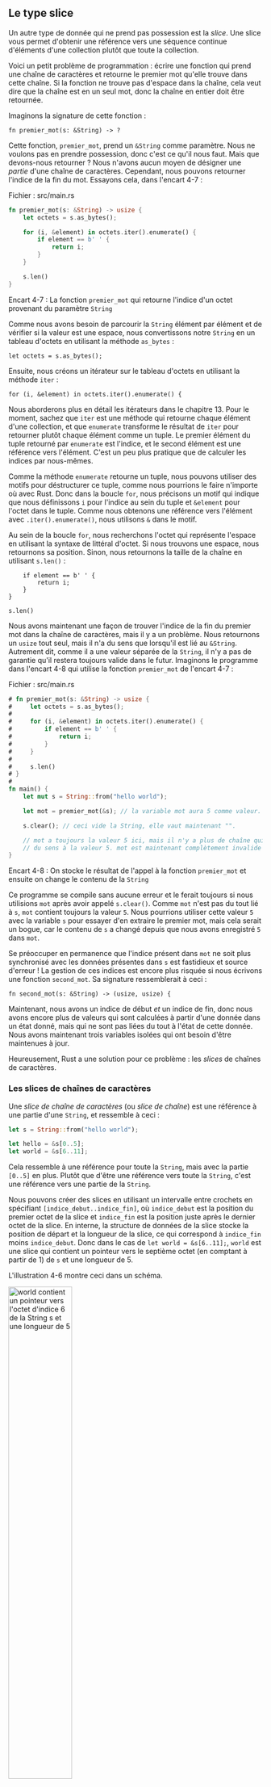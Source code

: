 <!--
## The Slice Type
-->

## Le type slice

<!--
Another data type that does not have ownership is the *slice*. Slices let you
reference a contiguous sequence of elements in a collection rather than the
whole collection.
-->

Un autre type de donnée qui ne prend pas possession est la *slice*. Une slice
vous permet d'obtenir une référence vers une séquence continue d'éléments d'une
collection plutôt que toute la collection.

<!--
Here’s a small programming problem: write a function that takes a string and
returns the first word it finds in that string. If the function doesn’t find a
space in the string, the whole string must be one word, so the entire string
should be returned.
-->

Voici un petit problème de programmation : écrire une fonction qui prend une
chaîne de caractères et retourne le premier mot qu'elle trouve dans cette
chaîne. Si la fonction ne trouve pas d'espace dans la chaîne, cela veut dire
que la chaîne est en un seul mot, donc la chaîne en entier doit être retournée.

<!--
Let’s think about the signature of this function:
-->

Imaginons la signature de cette fonction :

<!--
```rust,ignore
fn first_word(s: &String) -> ?
```
-->

```rust,ignore
fn premier_mot(s: &String) -> ?
```

<!--
This function, `first_word`, has a `&String` as a parameter. We don’t want
ownership, so this is fine. But what should we return? We don’t really have a
way to talk about *part* of a string. However, we could return the index of the
end of the word. Let’s try that, as shown in Listing 4-7.
-->

Cette fonction, `premier_mot`, prend un `&String` comme paramètre. Nous ne
voulons pas en prendre possession, donc c'est ce qu'il nous faut. Mais que
devons-nous retourner ? Nous n'avons aucun moyen de désigner une *partie*
d'une chaîne de caractères. Cependant, nous pouvons retourner l'indice de la
fin du mot. Essayons cela, dans l'encart 4-7 :

<!--
<span class="filename">Filename: src/main.rs</span>
-->

<span class="filename">Fichier : src/main.rs</span>

<!--
```rust
fn first_word(s: &String) -> usize {
    let bytes = s.as_bytes();

    for (i, &item) in bytes.iter().enumerate() {
        if item == b' ' {
            return i;
        }
    }

    s.len()
}
```
-->

```rust
fn premier_mot(s: &String) -> usize {
    let octets = s.as_bytes();

    for (i, &element) in octets.iter().enumerate() {
        if element == b' ' {
            return i;
        }
    }

    s.len()
}
```

<!--
<span class="caption">Listing 4-7: The `first_word` function that returns a
byte index value into the `String` parameter</span>
-->

<span class="caption">Encart 4-7 : La fonction `premier_mot` qui retourne
l'indice d'un octet provenant du paramètre `String`</span>

<!--
Because we need to go through the `String` element by element and check whether
a value is a space, we’ll convert our `String` to an array of bytes using the
`as_bytes` method:
-->

Comme nous avons besoin de parcourir la `String` élément par élément et de
vérifier si la valeur est une espace, nous convertissons notre `String` en un
tableau d'octets en utilisant la méthode `as_bytes` :

<!--
```rust,ignore
let bytes = s.as_bytes();
```
-->

```rust,ignore
let octets = s.as_bytes();
```

<!--
Next, we create an iterator over the array of bytes using the `iter` method:
-->

Ensuite, nous créons un itérateur sur le tableau d'octets en utilisant la
méthode `iter` :

<!--
```rust,ignore
for (i, &item) in bytes.iter().enumerate() {
```
-->

```rust,ignore
for (i, &element) in octets.iter().enumerate() {
```

<!--
We’ll discuss iterators in more detail in Chapter 13. For now, know that `iter`
is a method that returns each element in a collection and that `enumerate`
wraps the result of `iter` and returns each element as part of a tuple instead.
The first element of the tuple returned from `enumerate` is the index, and the
second element is a reference to the element. This is a bit more convenient
than calculating the index ourselves.
-->

Nous aborderons plus en détail les itérateurs dans le chapitre 13. Pour le
moment, sachez que `iter` est une méthode qui retourne chaque élément d'une
collection, et que `enumerate` transforme le résultat de `iter` pour retourner
plutôt chaque élément comme un tuple. Le premier élément du tuple retourné par
`enumerate` est l'indice, et le second élément est une référence vers l'élément.
C'est un peu plus pratique que de calculer les indices par nous-mêmes.

<!--
Because the `enumerate` method returns a tuple, we can use patterns to
destructure that tuple, just like everywhere else in Rust. So in the `for`
loop, we specify a pattern that has `i` for the index in the tuple and `&item`
for the single byte in the tuple. Because we get a reference to the element
from `.iter().enumerate()`, we use `&` in the pattern.
-->

Comme la méthode `enumerate` retourne un tuple, nous pouvons utiliser des motifs
pour déstructurer ce tuple, comme nous pourrions le faire n'importe où avec
Rust. Donc dans la boucle `for`, nous précisons un motif qui indique que nous
définissons `i` pour l'indice au sein du tuple et `&element` pour l'octet dans
le tuple. Comme nous obtenons une référence vers l'élément avec
`.iter().enumerate()`, nous utilisons `&` dans le motif.

<!--
Inside the `for` loop, we search for the byte that represents the space by
using the byte literal syntax. If we find a space, we return the position.
Otherwise, we return the length of the string by using `s.len()`:
-->

Au sein de la boucle `for`, nous recherchons l'octet qui représente l'espace en
utilisant la syntaxe de littéral d'octet. Si nous trouvons une espace, nous
retournons sa position. Sinon, nous retournons la taille de la chaîne en
utilisant `s.len()` :

<!--
```rust,ignore
    if item == b' ' {
        return i;
    }
}

s.len()
```
-->

```rust,ignore
    if element == b' ' {
        return i;
    }
}

s.len()
```

<!--
We now have a way to find out the index of the end of the first word in the
string, but there’s a problem. We’re returning a `usize` on its own, but it’s
only a meaningful number in the context of the `&String`. In other words,
because it’s a separate value from the `String`, there’s no guarantee that it
will still be valid in the future. Consider the program in Listing 4-8 that
uses the `first_word` function from Listing 4-7.
-->

Nous avons maintenant une façon de trouver l'indice de la fin du premier mot
dans la chaîne de caractères, mais il y a un problème. Nous retournons un
`usize` tout seul, mais il n'a du sens que lorsqu'il est lié au `&String`.
Autrement dit, comme il a une valeur séparée de la `String`, il n'y a pas de
garantie qu'il restera toujours valide dans le futur. Imaginons le programme
dans l'encart 4-8 qui utilise la fonction `premier_mot` de l'encart 4-7 :

<!--
<span class="filename">Filename: src/main.rs</span>
-->

<span class="filename">Fichier : src/main.rs</span>

<!--
```rust
# fn first_word(s: &String) -> usize {
#     let bytes = s.as_bytes();
#
#     for (i, &item) in bytes.iter().enumerate() {
#         if item == b' ' {
#             return i;
#         }
#     }
#
#     s.len()
# }
#
fn main() {
    let mut s = String::from("hello world");

    let word = first_word(&s); // word will get the value 5

    s.clear(); // this empties the String, making it equal to ""

    // word still has the value 5 here, but there's no more string that
    // we could meaningfully use the value 5 with. word is now totally invalid!
}
```
-->

```rust
# fn premier_mot(s: &String) -> usize {
#     let octets = s.as_bytes();
#
#     for (i, &element) in octets.iter().enumerate() {
#         if element == b' ' {
#             return i;
#         }
#     }
#
#     s.len()
# }
#
fn main() {
    let mut s = String::from("hello world");

    let mot = premier_mot(&s); // la variable mot aura 5 comme valeur.

    s.clear(); // ceci vide la String, elle vaut maintenant "".

    // mot a toujours la valeur 5 ici, mais il n'y a plus de chaîne qui donne
    // du sens à la valeur 5. mot est maintenant complètement invalide !
}
```

<!--
<span class="caption">Listing 4-8: Storing the result from calling the
`first_word` function and then changing the `String` contents</span>
-->

<span class="caption">Encart 4-8 : On stocke le résultat de l'appel à la
fonction `premier_mot` et ensuite on change le contenu de la `String`</span>

<!--
This program compiles without any errors and would also do so if we used `word`
after calling `s.clear()`. Because `word` isn’t connected to the state of `s`
at all, `word` still contains the value `5`. We could use that value `5` with
the variable `s` to try to extract the first word out, but this would be a bug
because the contents of `s` have changed since we saved `5` in `word`.
-->

Ce programme se compile sans aucune erreur et le ferait toujours si nous
utilisions `mot` après avoir appelé `s.clear()`. Comme `mot` n'est pas du tout
lié à `s`, `mot` contient toujours la valeur `5`. Nous pourrions utiliser cette
valeur `5` avec la variable `s` pour essayer d'en extraire le premier mot, mais
cela serait un bogue, car le contenu de `s` a changé depuis que nous avons
enregistré `5` dans `mot`.

<!--
Having to worry about the index in `word` getting out of sync with the data in
`s` is tedious and error prone! Managing these indices is even more brittle if
we write a `second_word` function. Its signature would have to look like this:
-->

Se préoccuper en permanence que l'indice présent dans `mot` ne soit plus
synchronisé avec les données présentes dans `s` est fastidieux et source
d'erreur ! La gestion de ces indices est encore plus risquée si nous écrivons
une fonction `second_mot`. Sa signature ressemblerait à ceci :

<!--
```rust,ignore
fn second_word(s: &String) -> (usize, usize) {
```
-->

```rust,ignore
fn second_mot(s: &String) -> (usize, usize) {
```

<!--
Now we’re tracking a starting *and* an ending index, and we have even more
values that were calculated from data in a particular state but aren’t tied to
that state at all. We now have three unrelated variables floating around that
need to be kept in sync.
-->

Maintenant, nous avons un indice de début *et* un indice de fin, donc nous avons
encore plus de valeurs qui sont calculées à partir d'une donnée dans un état
donné, mais qui ne sont pas liées du tout à l'état de cette donnée. Nous avons
maintenant trois variables isolées qui ont besoin d'être maintenues à jour.

<!--
Luckily, Rust has a solution to this problem: string slices.
-->

Heureusement, Rust a une solution pour ce problème : les *slices* de chaînes de
caractères.

<!--
### String Slices
-->

### Les slices de chaînes de caractères

<!--
A *string slice* is a reference to part of a `String`, and it looks like this:
-->

Une *slice de chaîne de caractères* (ou *slice de chaîne*) est une référence à
une partie d'une `String`, et ressemble à ceci :

```rust
let s = String::from("hello world");

let hello = &s[0..5];
let world = &s[6..11];
```

<!--
This is similar to taking a reference to the whole `String` but with the extra
`[0..5]` bit. Rather than a reference to the entire `String`, it’s a reference
to a portion of the `String`.
-->

Cela ressemble à une référence pour toute la `String`, mais avec la partie
`[0..5]` en plus. Plutôt que d'être une référence vers toute la `String`, c'est
une référence vers une partie de la `String`.

<!-- markdownlint-disable -->
<!--
We can create slices using a range within brackets by specifying
`[starting_index..ending_index]`, where `starting_index` is the first position
in the slice and `ending_index` is one more than the last position in the
slice. Internally, the slice data structure stores the starting position and
the length of the slice, which corresponds to `ending_index` minus
`starting_index`. So in the case of `let world = &s[6..11];`, `world` would be
a slice that contains a pointer to the 7th byte (counting from 1) of `s` with a length value of 5.
-->
<!-- markdownlint-enable -->

Nous pouvons créer des slices en utilisant un intervalle entre crochets en
spécifiant `[indice_debut..indice_fin]`, où `indice_debut` est la position du
premier octet de la slice et `indice_fin` est la position juste après le dernier
octet de la slice. En interne, la structure de données de la slice stocke la
position de départ et la longueur de la slice, ce qui correspond à `indice_fin`
moins `indice_debut`. Donc dans le cas de `let world = &s[6..11];`, `world` est
une slice qui contient un pointeur vers le septième octet (en comptant à partir
de 1) de `s` et une longueur de 5.

<!--
Figure 4-6 shows this in a diagram.
-->

L'illustration 4-6 montre ceci dans un schéma.

<!-- markdownlint-disable -->
<!--
<img alt="world containing a pointer to the 6th byte of String s and a length 5" src="img/trpl04-06.svg" class="center" style="width: 50%;" />
-->
<!-- markdownlint-restore -->

<img alt="world contient un pointeur vers l'octet d'indice 6 de la String s et
une longueur de 5" src="img/trpl04-06.svg" class="center" style="width: 50%;" />

<!--
<span class="caption">Figure 4-6: String slice referring to part of a
`String`</span>
-->

<span class="caption">Illustration 4-6 : Une slice de chaîne qui pointe vers
une partie d'une `String`</span>

<!--
With Rust’s `..` range syntax, if you want to start at the first index (zero),
you can drop the value before the two periods. In other words, these are equal:
-->

Avec la syntaxe d'intervalle `..` de Rust, si vous voulez commencer au premier
indice (zéro), vous pouvez ne rien mettre avant les deux points. Autrement dit,
ces deux cas sont identiques :

```rust
let s = String::from("hello");

let slice = &s[0..2];
let slice = &s[..2];
```

<!--
By the same token, if your slice includes the last byte of the `String`, you
can drop the trailing number. That means these are equal:
-->

De la même manière, si votre slice contient le dernier octet de la `String`,
vous pouvez ne rien mettre à la fin. Cela veut dire que ces deux cas sont
identiques :

<!--
```rust
let s = String::from("hello");

let len = s.len();

let slice = &s[3..len];
let slice = &s[3..];
```
-->

```rust
let s = String::from("hello");

let taille = s.len();

let slice = &s[3..taille];
let slice = &s[3..];
```

<!--
You can also drop both values to take a slice of the entire string. So these
are equal:
-->

Vous pouvez aussi ne mettre aucune limite pour créer une slice de toute la
chaîne de caractères. Ces deux cas sont donc identiques :

<!--
```rust
let s = String::from("hello");

let len = s.len();

let slice = &s[0..len];
let slice = &s[..];
```
-->

```rust
let s = String::from("hello");

let taille = s.len();

let slice = &s[0..taille];
let slice = &s[..];
```

<!--
> Note: String slice range indices must occur at valid UTF-8 character
> boundaries. If you attempt to create a string slice in the middle of a
> multibyte character, your program will exit with an error. For the purposes
> of introducing string slices, we are assuming ASCII only in this section; a
> more thorough discussion of UTF-8 handling is in the [“Storing UTF-8 Encoded
> Text with Strings”][strings]<!-- ignore -- > section of Chapter 8.
-->

> Remarque : Les indices de l'intervalle d'une slice de chaîne doivent toujours
> se trouver dans les zones acceptables de séparation des caractères encodés en
> UTF-8. Si vous essayez de créer une slice de chaîne qui s'arrête au milieu
> d'un caractère encodé sur plusieurs octets, votre programme va se fermer avec
> une erreur. Afin de simplifier l'explication des slices de chaînes, nous
> utiliserons uniquement l'ASCII dans cette section ; nous verrons la gestion
> d'UTF-8 dans la section [“Stocker du texte encodé en UTF-8 avec les chaînes de
> caractères”][strings]<!-- ignore --> du chapitre 8.

<!--
With all this information in mind, let’s rewrite `first_word` to return a
slice. The type that signifies “string slice” is written as `&str`:
-->

Maintenant que nous savons tout cela, essayons de réécrire `premier_mot` pour
qu'il retourne une slice. Le type pour les slices de chaînes de caractères
s'écrit `&str` :

<!--
<span class="filename">Filename: src/main.rs</span>
-->

<span class="filename">Fichier : src/main.rs</span>

<!--
```rust
fn first_word(s: &String) -> &str {
    let bytes = s.as_bytes();

    for (i, &item) in bytes.iter().enumerate() {
        if item == b' ' {
            return &s[0..i];
        }
    }

    &s[..]
}
```
-->

```rust
fn premier_mot(s: &String) -> &str {
    let octets = s.as_bytes();

    for (i, &element) in octets.iter().enumerate() {
        if element == b' ' {
            return &s[0..i];
        }
    }

    &s[..]
}
```

<!--
We get the index for the end of the word in the same way as we did in Listing
4-7, by looking for the first occurrence of a space. When we find a space, we
return a string slice using the start of the string and the index of the space
as the starting and ending indices.
-->

Nous récupérons l'indice de la fin du mot de la même façon que nous l'avions
fait dans l'encart 4-7, en cherchant la première occurrence d'une espace.
Lorsque nous trouvons une espace, nous retournons une slice de chaîne en
utilisant le début de la chaîne de caractères et l'indice de l'espace comme
indices de début et de fin respectivement.

<!--
Now when we call `first_word`, we get back a single value that is tied to the
underlying data. The value is made up of a reference to the starting point of
the slice and the number of elements in the slice.
-->

Désormais, quand nous appelons `premier_mot`, nous récupérons une unique valeur
qui est liée à la donnée de base. La valeur se compose d'une référence vers le
point de départ de la slice et du nombre d'éléments dans la slice.

<!--
Returning a slice would also work for a `second_word` function:
-->

Retourner une slice fonctionnerait aussi pour une fonction `second_mot` :

<!--
```rust,ignore
fn second_word(s: &String) -> &str {
```
-->

```rust,ignore
fn second_mot(s: &String) -> &str {
```

<!--
We now have a straightforward API that’s much harder to mess up, because the
compiler will ensure the references into the `String` remain valid. Remember
the bug in the program in Listing 4-8, when we got the index to the end of the
first word but then cleared the string so our index was invalid? That code was
logically incorrect but didn’t show any immediate errors. The problems would
show up later if we kept trying to use the first word index with an emptied
string. Slices make this bug impossible and let us know we have a problem with
our code much sooner. Using the slice version of `first_word` will throw a
compile-time error:
-->

Nous avons maintenant une API simple qui est bien plus difficile à mal utiliser,
puisque le compilateur va s'assurer que les références dans la `String` seront
toujours en vigueur. Vous souvenez-vous du bogue du programme de l'encart 4-8,
lorsque nous avions un indice vers la fin du premier mot mais qu'ensuite nous
avions vidé la chaîne de caractères et que notre indice n'était plus valide ? Ce
code était logiquement incorrect, mais ne montrait pas immédiatement une erreur.
Les problèmes apparaîtront plus tard si nous essayons d'utiliser l'indice du
premier mot avec une chaîne de caractères qui a été vidée. Les slices rendent ce
bogue impossible et nous signalent bien plus tôt que nous avons un problème avec
notre code. Utiliser la version avec la slice de `premier_mot` va causer une
erreur de compilation :

<!--
<span class="filename">Filename: src/main.rs</span>
-->

<span class="filename">Fichier : src/main.rs</span>

<!--
```rust,ignore,does_not_compile
fn main() {
    let mut s = String::from("hello world");

    let word = first_word(&s);

    s.clear(); // error!

    println!("the first word is: {}", word);
}
```
-->

```rust,ignore,does_not_compile
fn main() {
    let mut s = String::from("hello world");

    let mot = premier_mot(&s);

    s.clear(); // Erreur !

    println!("Le premier mot est : {}", mot);
}
```

<!--
Here’s the compiler error:
-->

Voici l'erreur du compilateur :

<!--
```text
error[E0502]: cannot borrow `s` as mutable because it is also borrowed as immutable
  -- > src/main.rs:18:5
   |
16 |     let word = first_word(&s);
   |                           -- immutable borrow occurs here
17 |
18 |     s.clear(); // error!
   |     ^^^^^^^^^ mutable borrow occurs here
19 |
20 |     println!("the first word is: {}", word);
   |                                       ---- immutable borrow later used here
```
-->

```text
error[E0502]: cannot borrow `s` as mutable because it is also borrowed as immutable
  --> src/main.rs:18:5
   |
16 |     let mot = premier_mot(&s);
   |                           -- immutable borrow occurs here
17 |
18 |     s.clear(); // Erreur !
   |     ^^^^^^^^^ mutable borrow occurs here
19 |
20 |     println!("Le premier mot est : {}", mot);
   |                                         --- immutable borrow later used here
```

<!--
Recall from the borrowing rules that if we have an immutable reference to
something, we cannot also take a mutable reference. Because `clear` needs to
truncate the `String`, it needs to get a mutable reference. Rust disallows
this, and compilation fails. Not only has Rust made our API easier to use, but
it has also eliminated an entire class of errors at compile time!
-->

Rappelons-nous que d'après les règles d'emprunt, si nous avons une référence
immuable vers quelque chose, nous ne pouvons pas avoir une référence mutable
en même temps. Étant donné que `clear` a besoin de modifier la `String`, il a
besoin d'une référence mutable. Rust interdit cette situation, et la compilation
échoue. Non seulement Rust a simplifié l'utilisation de notre API, mais il a
aussi éliminé une catégorie entière d'erreurs au moment de la compilation !

<!--
#### String Literals Are Slices
-->

#### Les littéraux de chaîne de caractères sont aussi des slices

<!--
Recall that we talked about string literals being stored inside the binary. Now
that we know about slices, we can properly understand string literals:
-->

Rappelez-vous lorsque nous avons appris que les littéraux de chaîne de
caractères étaient enregistrés dans le binaire. Maintenant que nous connaissons
les slices, nous pouvons désormais comprendre les littéraux de chaîne.

```rust
let s = "Hello, world!";
```

<!--
The type of `s` here is `&str`: it’s a slice pointing to that specific point of
the binary. This is also why string literals are immutable; `&str` is an
immutable reference.
-->

Ici, le type de `s` est un `&str` : c'est une slice qui pointe vers un endroit
précis du binaire. C'est aussi la raison pour laquelle les littéraux de chaîne
sont immuables ; `&str` est une référence immuable.

<!--
#### String Slices as Parameters
-->

#### Les slices de chaînes de caractères en paramètres

<!--
Knowing that you can take slices of literals and `String` values leads us to
one more improvement on `first_word`, and that’s its signature:
-->

Savoir que l'on peut utiliser des slices de littéraux et de `String` nous incite
à apporter une petite amélioration à `premier_mot`, dont voici la signature :

<!--
```rust,ignore
fn first_word(s: &String) -> &str {
```
-->

```rust,ignore
fn premier_mot(s: &String) -> &str {
```

<!--
A more experienced Rustacean would write the signature shown in Listing 4-9
instead because it allows us to use the same function on both `&String` values
and `&str` values.
-->

Un Rustacé plus expérimenté écrirait plutôt la signature de l'encart 4-9, car
cela nous permet d'utiliser la même fonction sur les `&String` et aussi les
`&str` :

<!--
```rust,ignore
fn first_word(s: &str) -> &str {
```
-->

```rust,ignore
fn premier_mot(s: &str) -> &str {
```

<!--
<span class="caption">Listing 4-9: Improving the `first_word` function by using
a string slice for the type of the `s` parameter</span>
-->

<span class="caption">Encart 4-9 : Amélioration de la fonction `premier_mot` en
utilisant une slice de chaîne de caractères comme type du paramètre `s`</span>

<!--
If we have a string slice, we can pass that directly. If we have a `String`, we
can pass a slice of the entire `String`. Defining a function to take a string
slice instead of a reference to a `String` makes our API more general and useful
without losing any functionality:
-->

Si nous avons une slice de chaîne, nous pouvons la passer en argument
directement. Si nous avons une `String`, nous pouvons envoyer une slice de toute
la `String`. Définir une fonction qui prend une slice de chaîne plutôt qu'une
référence à une `String` rend notre API plus générique et plus utile sans perdre
aucune fonctionnalité :

<!--
<span class="filename">Filename: src/main.rs</span>
-->

<span class="filename">Fichier : src/main.rs</span>

<!--
```rust
# fn first_word(s: &str) -> &str {
#     let bytes = s.as_bytes();
#
#     for (i, &item) in bytes.iter().enumerate() {
#         if item == b' ' {
#             return &s[0..i];
#         }
#     }
#
#     &s[..]
# }
fn main() {
    let my_string = String::from("hello world");

    // first_word works on slices of `String`s
    let word = first_word(&my_string[..]);

    let my_string_literal = "hello world";

    // first_word works on slices of string literals
    let word = first_word(&my_string_literal[..]);

    // Because string literals *are* string slices already,
    // this works too, without the slice syntax!
    let word = first_word(my_string_literal);
}
```
-->

```rust
# fn premier_mot(s: &str) -> &str {
#     let octets = s.as_bytes();
#
#     for (i, &element) in octets.iter().enumerate() {
#         if element == b' ' {
#             return &s[0..i];
#         }
#     }
#
#     &s[..]
# }
fn main() {
    let ma_string = String::from("hello world");

    // premier_mot fonctionne avec les slices de `String`
    let mot = premier_mot(&ma_string[..]);

    let mon_litteral_de_chaine = "hello world";

    // premier_mot fonctionne avec les slices de littéraux de chaîne
    let mot = premier_mot(&mon_litteral_de_chaine[..]);

    // Comme les littéraux de chaîne *sont* déjà des slices de chaînes,
    // cela fonctionne aussi, sans la syntaxe de slice !
    let mot = premier_mot(mon_litteral_de_chaine);
}
```

<!--
### Other Slices
-->

### Les autres slices

<!--
String slices, as you might imagine, are specific to strings. But there’s a
more general slice type, too. Consider this array:
-->

Les slices de chaînes de caractères, comme vous pouvez l'imaginer, sont
spécifiques aux chaînes de caractères. Mais il existe aussi un type de slice
plus générique. Imaginons ce tableau de données :

```rust
let a = [1, 2, 3, 4, 5];
```

<!--
Just as we might want to refer to a part of a string, we might want to refer
to part of an array. We’d do so like this:
-->

Tout comme nous pouvons nous référer à une partie d'une chaîne de caractères,
nous pouvons nous référer à une partie d'un tableau. Nous pouvons le faire comme
ceci :

```rust
let a = [1, 2, 3, 4, 5];

let slice = &a[1..3];
```

<!--
This slice has the type `&[i32]`. It works the same way as string slices do, by
storing a reference to the first element and a length. You’ll use this kind of
slice for all sorts of other collections. We’ll discuss these collections in
detail when we talk about vectors in Chapter 8.
-->

Cette slice est de type `&[i32]`. Elle fonctionne de la même manière que les
slices de chaînes de caractères, en enregistrant une référence vers le premier
élément et une longueur. Vous utiliserez ce type de slice pour tous les autres
types de collections. Nous aborderons ces collections en détail quand nous
verrons les vecteurs au chapitre 8.

<!--
## Summary
-->

## Résumé

<!--
The concepts of ownership, borrowing, and slices ensure memory safety in Rust
programs at compile time. The Rust language gives you control over your memory
usage in the same way as other systems programming languages, but having the
owner of data automatically clean up that data when the owner goes out of scope
means you don’t have to write and debug extra code to get this control.
-->

Les concepts de possession, d'emprunt et de slices garantissent la sécurité de
la mémoire dans les programmes Rust au moment de la compilation. Le langage Rust
vous donne le contrôle sur l'utilisation de la mémoire comme tous les autres
langages de programmation système, mais le fait que celui qui possède des
données nettoie automatiquement ces données quand il sort de la portée vous
permet de ne pas avoir à écrire et déboguer du code en plus pour avoir cette
fonctionnalité.

<!--
Ownership affects how lots of other parts of Rust work, so we’ll talk about
these concepts further throughout the rest of the book. Let’s move on to
Chapter 5 and look at grouping pieces of data together in a `struct`.
-->

La possession influe sur de nombreuses autres fonctionnalités de Rust, c'est
pourquoi nous allons encore parler de ces concepts plus loin dans le livre.
Passons maintenant au chapitre 5 et découvrons comment regrouper des données
ensemble dans une `struct`.

<!--
[strings]: ch08-02-strings.html#storing-utf-8-encoded-text-with-strings
-->

[strings]: ch08-02-strings.html
